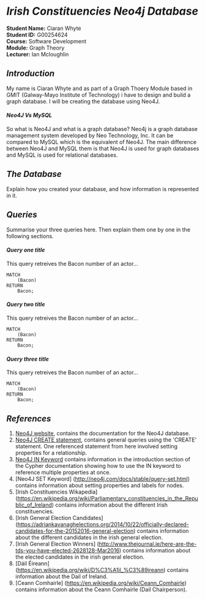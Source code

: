 # **_Irish Constituencies Neo4j Database_**

**Student Name:** Ciaran Whyte </br>
**Student ID:** G00254624 </br>
**Course:** Software Development </br>
**Module:** Graph Theory </br>
**Lecturer:** Ian Mcloughlin </br>

## **_Introduction_**
My name is Ciaran Whyte and as part of a Graph Thoery Module based in GMIT (Galway-Mayo Institute of Technology) i have to design and build a
graph database. I will be creating the database using Neo4J. 

#### **_Neo4J Vs MySQL_**

So what is Neo4J and what is a graph database? Neo4j is a graph database management system developed by Neo Technology, Inc. It can be compared to 
MySQL which is the equivalent of Neo4J. The main difference between Neo4J and MySQL them is that Neo4J is used for graph databases and MySQL is used 
for relational databases.

## **_The Database_**
Explain how you created your database, and how information is represented in it.

## **_Queries_**
Summarise your three queries here.
Then explain them one by one in the following sections.

#### **_Query one title_**
This query retreives the Bacon number of an actor...
```cypher
MATCH
	(Bacon)
RETURN
	Bacon;
```

#### **_Query two title_**
This query retreives the Bacon number of an actor...
```cypher
MATCH
	(Bacon)
RETURN
	Bacon;
```

#### **_Query three title_**
This query retreives the Bacon number of an actor...
```cypher
MATCH
	(Bacon)
RETURN
	Bacon;
```

## **_References_**
1. [Neo4J website](http://neo4j.com/), contains the documentation for the Neo4J database.
2. [Neo4J CREATE statement](http://neo4j.com/docs/stable/query-create.html), contains general queries using the 'CREATE' statement. One referenced statement from here involved setting properties for a relationship.
3. [Neo4J IN Keyword](http://neo4j.com/docs/stable/cypher-introduction.html) contains information in the introduction section of the Cypher documentation showing how to use the IN keyword to reference multiple properties at once. 
4. [Neo4J SET Keyword] (http://neo4j.com/docs/stable/query-set.html) contains information about setting properties and labels for nodes.
5. [Irish Constituencies Wikapedia] (https://en.wikipedia.org/wiki/Parliamentary_constituencies_in_the_Republic_of_Ireland) contains information about the different Irish constituencies.
6. [Irish General Election Candidates] (https://adriankavanaghelections.org/2014/10/22/officially-declared-candidates-for-the-20152016-general-election) contains information about the different candidates in the irish general election.
7. [Irish General Election Winners] (http://www.thejournal.ie/here-are-the-tds-you-have-elected-2628128-Mar2016) contains information about the elected candidates in the irish general election.
8. [Dáil Éireann] (https://en.wikipedia.org/wiki/D%C3%A1il_%C3%89ireann) contains information about the Dail of Ireland.
9. [Ceann Comhairle] (https://en.wikipedia.org/wiki/Ceann_Comhairle) contains information about the Ceann Comhairle (Dail Chairperson).
